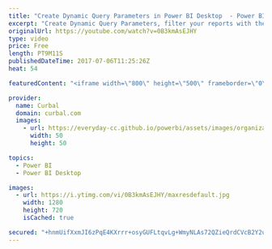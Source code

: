 ```yaml
---
title: "Create Dynamic Query Parameters in Power BI Desktop  - Power BI Tips & Tricks #47"
excerpt: "Create Dynamic Query Parameters, filter your reports with them and create a template using Power BI.  Links mentioned in the video:  Chris Webb blog: https://blog.crossjoin.co.uk/2016/08/30/data-driven-power-bi-desktop-parameters-using-list-queries/  Rio Summer Olympics Report: https://www.youtube.com/watch?v=tZXY9RZwd3U"
originalUrl: https://youtube.com/watch?v=0B3kmAsEJHY
type: video
price: Free
length: PT9M11S
publishedDateTime: 2017-07-06T11:25:26Z
heat: 54

featuredContent: "<iframe width=\"800\" height=\"500\" frameborder=\"0\" src=\"https://www.youtube.com/embed/0B3kmAsEJHY\" allow=\"accelerometer; autoplay; encrypted-media; gyroscope; picture-in-picture\" allowfullscreen></iframe>"

provider:
  name: Curbal
  domain: curbal.com
  images:
    - url: https://everyday-cc.github.io/powerbi/assets/images/organizations/curbal.com-50x50.jpg
      width: 50
      height: 50

topics:
  - Power BI
  - Power BI Desktop

images:
  - url: https://i.ytimg.com/vi/0B3kmAsEJHY/maxresdefault.jpg
    width: 1280
    height: 720
    isCached: true

secured: "+hnmUifXxmJI6zPqE4KXrrr+osyGUFLtqvLg+WmyNLAs72QZieQrdCVcB2Y2uxvNzHXpbSppQLGNZW0HltfrYoN/ZdlophcwdHDdm9xmyxbXd9cqZdLfOvC6wmomgl5aRpqGRrSoxKgv4f4jtDEW5WQco5DzgtqOcJUf7/VKjadZUtHliCPZisbiLyKrRuJBty1NpSLr/UBzbRRf5hGifkAZiuCjmwVEbWbvFlaRNF1WrDO8ZxM8b+27X3RfJ1P8X8W1uhDtZ2hCwhWtjquchCdCiaHN1880/N5EsQmAb3afZVKF65ZJVNn37q02pkQFRzXQjSegIRMzWkV2nWncCABI58gw9RHayOnc4Ev5Y9/lQk1eCvDbvI7f6cST5urBrmGiL138EjUO8KSx957A89fG+1i08ZcUr2z6KxqzGY0=;inokM1/uXVfoMlFOJD/XZQ=="
---
```


